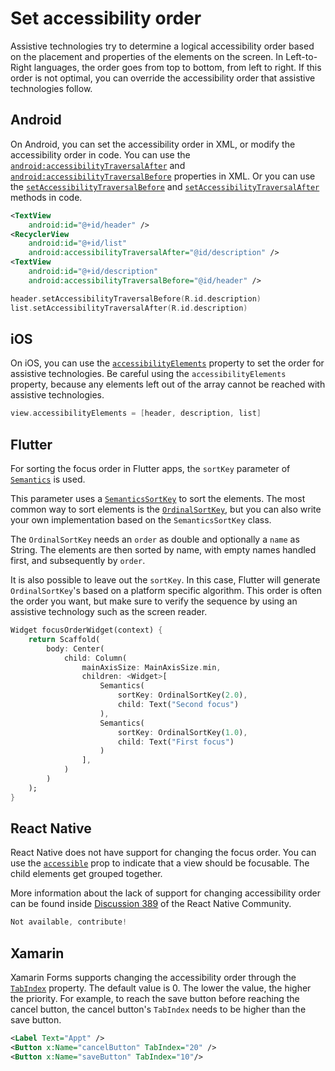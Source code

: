 # Set accessibility order

Assistive technologies try to determine a logical accessibility order based on the placement and properties of the elements on the screen. In Left-to-Right languages, the order goes from top to bottom, from left to right. If this order is not optimal, you can override the accessibility order that assistive technologies follow.

## Android

On Android, you can set the accessibility order in XML, or modify the accessibility order in code. You can use the [`android:accessibilityTraversalAfter`](https://developer.android.com/reference/android/view/View#attr_android:accessibilityTraversalAfter) and [`android:accessibilityTraversalBefore`](accessibilityTraversalBefore) properties in XML. Or you can use the [`setAccessibilityTraversalBefore`](https://developer.android.com/reference/android/view/View#setAccessibilityTraversalBefore(int)) and [`setAccessibilityTraversalAfter`](https://developer.android.com/reference/android/view/View#setAccessibilityTraversalAfter(int)) methods in code.

```xml
<TextView
    android:id="@+id/header" />
<RecyclerView
    android:id="@+id/list"
    android:accessibilityTraversalAfter="@id/description" />
<TextView
    android:id="@+id/description"
    android:accessibilityTraversalBefore="@id/header" />
```

```kotlin
header.setAccessibilityTraversalBefore(R.id.description)
list.setAccessibilityTraversalAfter(R.id.description)
```

## iOS

On iOS, you can use the [`accessibilityElements`](https://developer.apple.com/documentation/objectivec/nsobject/1615147-accessibilityelements) property to set the order for assistive technologies. Be careful using the `accessibilityElements` property, because any elements left out of the array cannot be reached with assistive technologies.

```swift
view.accessibilityElements = [header, description, list]
```

## Flutter

For sorting the focus order in Flutter apps, the `sortKey` parameter of [`Semantics`](https://api.flutter.dev/flutter/semantics/SemanticsProperties-class.html) is used.

This parameter uses a [`SemanticsSortKey`](https://api.flutter.dev/flutter/semantics/SemanticsSortKey-class.html) to sort the elements. The most common way to sort elements is the [`OrdinalSortKey`](https://api.flutter.dev/flutter/semantics/OrdinalSortKey-class.html), but you can also write your own implementation based on the `SemanticsSortKey` class.

The `OrdinalSortKey` needs an `order` as double and optionally a `name` as String. The elements are then sorted by name, with empty names handled first, and subsequently by `order`.

It is also possible to leave out the `sortKey`. In this case, Flutter will generate `OrdinalSortKey`'s based on a platform specific algorithm. This order is often the order you want, but make sure to verify the sequence by using an assistive technology such as the screen reader.

```dart
Widget focusOrderWidget(context) {
    return Scaffold(
        body: Center(
            child: Column(
                mainAxisSize: MainAxisSize.min,
                children: <Widget>[
                    Semantics(
                        sortKey: OrdinalSortKey(2.0),
                        child: Text("Second focus")
                    ),
                    Semantics(
                        sortKey: OrdinalSortKey(1.0),
                        child: Text("First focus")
                    )
                ],
            )
        )
    );
}
```

## React Native

React Native does not have support for changing the focus order. You can use the [`accessible`](https://reactnative.dev/docs/accessibility#accessible) prop to indicate that a view should be focusable. The child elements get grouped together.

More information about the lack of support for changing accessibility order can be found inside [Discussion 389](https://github.com/react-native-community/discussions-and-proposals/discussions/389) of the React Native Community.

```jsx
Not available, contribute!
```

## Xamarin

Xamarin Forms supports changing the accessibility order through the [`TabIndex`](https://docs.microsoft.com/en-us/dotnet/api/xamarin.forms.visualelement.tabindex?view=xamarin-forms) property. The default value is 0. The lower the value, the higher the priority. For example, to reach the save button before reaching the cancel button, the cancel button's `TabIndex` needs to be higher than the save button.

```xml
<Label Text="Appt" />
<Button x:Name="cancelButton" TabIndex="20" />
<Button x:Name="saveButton" TabIndex="10"/>
```
